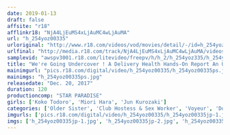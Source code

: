 ```yaml
---
date: 2019-01-13
draft: false
affsite: "r18"
afflinkr18: "NjA4LjEuMS4xLjAuMC4wLjAuMA"
url: "h_254yoz00335"
urloriginal: "http://www.r18.com/videos/vod/movies/detail/-/id=h_254yoz00335"
urlfinal: "http://media.r18.com/track/NjA4LjEuMS4xLjAuMC4wLjAuMA/videos/vod/movies/detail/-/id=h_254yoz00335"
samplevid: "awspv3001.r18.com/litevideo/freepv/h/h_2/h_254yoz335/h_254yoz335_dmb_w.mp4"
title: "We're Going Undercover ! A Delivery Health Hands-On Report An Ultra Popular Shop Peeping Undercover Report"
mainimgurl: "pics.r18.com/digital/video/h_254yoz00335/h_254yoz00335ps.jpg"
mainimgs: "h_254yoz00335ps.jpg"
releasedate: "Dec. 20, 2017"
duration: 120
productioncomp: "STAR PARADISE"
girls: ['Koko Todoro', 'Miori Hara', 'Jun Kurozaki']
categories: ['Older Sister', 'Club Hostess & Sex Worker', 'Voyeur', 'Documentary', 'Hi-Def']
imgurls: ['pics.r18.com/digital/video/h_254yoz00335/h_254yoz00335jp-1.jpg', 'pics.r18.com/digital/video/h_254yoz00335/h_254yoz00335jp-2.jpg', 'pics.r18.com/digital/video/h_254yoz00335/h_254yoz00335jp-3.jpg', 'pics.r18.com/digital/video/h_254yoz00335/h_254yoz00335jp-4.jpg', 'pics.r18.com/digital/video/h_254yoz00335/h_254yoz00335jp-5.jpg', 'pics.r18.com/digital/video/h_254yoz00335/h_254yoz00335jp-6.jpg', 'pics.r18.com/digital/video/h_254yoz00335/h_254yoz00335jp-7.jpg', 'pics.r18.com/digital/video/h_254yoz00335/h_254yoz00335jp-8.jpg', 'pics.r18.com/digital/video/h_254yoz00335/h_254yoz00335jp-9.jpg', 'pics.r18.com/digital/video/h_254yoz00335/h_254yoz00335jp-10.jpg', 'pics.r18.com/digital/video/h_254yoz00335/h_254yoz00335jp-11.jpg', 'pics.r18.com/digital/video/h_254yoz00335/h_254yoz00335jp-12.jpg', 'pics.r18.com/digital/video/h_254yoz00335/h_254yoz00335jp-13.jpg', 'pics.r18.com/digital/video/h_254yoz00335/h_254yoz00335jp-14.jpg', 'pics.r18.com/digital/video/h_254yoz00335/h_254yoz00335jp-15.jpg', 'pics.r18.com/digital/video/h_254yoz00335/h_254yoz00335jp-16.jpg', 'pics.r18.com/digital/video/h_254yoz00335/h_254yoz00335jp-17.jpg', 'pics.r18.com/digital/video/h_254yoz00335/h_254yoz00335jp-18.jpg', 'pics.r18.com/digital/video/h_254yoz00335/h_254yoz00335jp-19.jpg', 'pics.r18.com/digital/video/h_254yoz00335/h_254yoz00335jp-20.jpg']
imgs: ['h_254yoz00335jp-1.jpg', 'h_254yoz00335jp-2.jpg', 'h_254yoz00335jp-3.jpg', 'h_254yoz00335jp-4.jpg', 'h_254yoz00335jp-5.jpg', 'h_254yoz00335jp-6.jpg', 'h_254yoz00335jp-7.jpg', 'h_254yoz00335jp-8.jpg', 'h_254yoz00335jp-9.jpg', 'h_254yoz00335jp-10.jpg', 'h_254yoz00335jp-11.jpg', 'h_254yoz00335jp-12.jpg', 'h_254yoz00335jp-13.jpg', 'h_254yoz00335jp-14.jpg', 'h_254yoz00335jp-15.jpg', 'h_254yoz00335jp-16.jpg', 'h_254yoz00335jp-17.jpg', 'h_254yoz00335jp-18.jpg', 'h_254yoz00335jp-19.jpg', 'h_254yoz00335jp-20.jpg']
---
```

